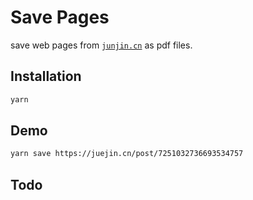 # Save Pages

save web pages from [`junjin.cn`](https://juejin.cn/) as pdf files.

## Installation

```bash
yarn
```

## Demo

```bash
yarn save https://juejin.cn/post/7251032736693534757
```

## Todo
